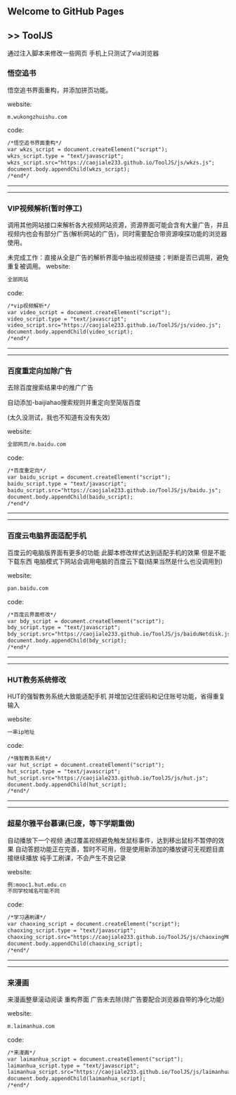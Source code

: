 ## Welcome to GitHub Pages 
## >> ToolJS
通过注入脚本来修改一些网页
手机上只测试了via浏览器
### 悟空追书
悟空追书界面重构，并添加拼页功能。

website:
```markdown
m.wukongzhuishu.com
```
code:
```markdown
/*悟空追书界面重构*/
var wkzs_script = document.createElement("script");
wkzs_script.type = "text/javascript";
wkzs_script.src="https://caojiale233.github.io/ToolJS/js/wkzs.js";
document.body.appendChild(wkzs_script);
/*end*/
```
----
----
### VIP视频解析(暂时停工)
调用其他网站接口来解析各大视频网站资源，资源界面可能会含有大量广告，并且视频内也会有部分广告(解析网站的广告)，同时需要配合带资源嗅探功能的浏览器使用。

未完成工作：直接从全是广告的解析界面中抽出视频链接；判断是否已调用，避免重复被调用。
website:
```markdown
全部网站
```
code:
```markdown
/*vip视频解析*/
var video_script = document.createElement("script"); 
video_script.type = "text/javascript"; 
video_script.src="https://caojiale233.github.io/ToolJS/js/video.js"; 
document.body.appendChild(video_script);
/*end*/
```
----
----
### 百度重定向加除广告
去除百度搜索结果中的推广广告

自动添加-baijiahao搜索规则并重定向至简版百度

(太久没测试，我也不知道有没有失效)

website:
```markdown
全部网页/m.baidu.com
```
code:
```markdown
/*百度重定向*/
var baidu_script = document.createElement("script"); 
baidu_script.type = "text/javascript"; 
baidu_script.src="https://caojiale233.github.io/ToolJS/js/baidu.js"; 
document.body.appendChild(baidu_script);
/*end*/
```
----
----
### 百度云电脑界面适配手机
百度云的电脑版界面有更多的功能
此脚本修改样式达到适配手机的效果
但是不能下载东西 电脑模式下网站会调用电脑的百度云下载(结果当然是什么也没调用到)

website:
```markdown
pan.baidu.com
```
code:
```markdown
/*百度云界面修改*/
var bdy_script = document.createElement("script"); 
bdy_script.type = "text/javascript"; 
bdy_script.src="https://caojiale233.github.io/ToolJS/js/baiduNetdisk.js"; 
document.body.appendChild(bdy_script);
/*end*/
```
----
----
### HUT教务系统修改
HUT的强智教务系统大致能适配手机
并增加记住密码和记住账号功能，省得重复输入

website:
```markdown
一串ip地址
```
code:
```markdown
/*强智教务系统*/
var hut_script = document.createElement("script"); 
hut_script.type = "text/javascript"; 
hut_script.src="https://caojiale233.github.io/ToolJS/js/hut.js"; 
document.body.appendChild(hut_script);
/*end*/
```
----
----
### 超星尔雅平台慕课(已废，等下学期重做)
自动播放下一个视频
通过覆盖视频避免触发鼠标事件，达到移出鼠标不暂停的效果
自动答题功能正在完善，暂时不可用，但是使用新添加的播放键可无视题目直接继续播放
纯手工刷课，不会产生不良记录

website:
```markdown
例:mooc1.hut.edu.cn
不同学校域名可能不同
```
code:
```markdown
/*学习通刷课*/
var chaoxing_script = document.createElement("script"); 
chaoxing_script.type = "text/javascript"; 
chaoxing_script.src="https://caojiale233.github.io/ToolJS/js/chaoxingMOOC.js"; 
document.body.appendChild(chaoxing_script);
/*end*/
```
----
----
### 来漫画
来漫画整章滚动阅读
重构界面
广告未去除(除广告要配合浏览器自带的净化功能)

website:
```markdown
m.laimanhua.com
```
code:
```markdown
/*来漫画*/
var laimanhua_script = document.createElement("script");
laimanhua_script.type = "text/javascript";
laimanhua_script.src="https://caojiale233.github.io/ToolJS/js/laimanhua.js";
document.body.appendChild(laimanhua_script);
/*end*/
```
